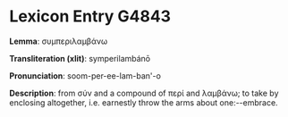 # Lexicon Entry G4843

**Lemma**: συμπεριλαμβάνω

**Transliteration (xlit)**: symperilambánō

**Pronunciation**: soom-per-ee-lam-ban'-o

**Description**:
from σύν and a compound of περί and λαμβάνω; to take by enclosing altogether, i.e. earnestly throw the arms about one:--embrace.
